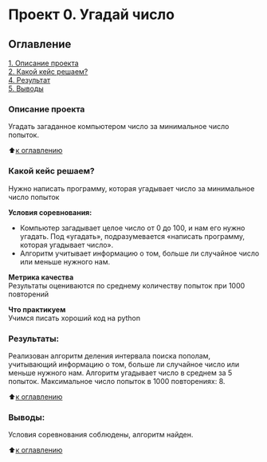 # Проект 0. Угадай число

## Оглавление  
[1. Описание проекта](.README.md#Описание-проекта)  
[2. Какой кейс решаем?](.README.md#Какой-кейс-решаем)  
[4. Результат](.README.md#Результат)    
[5. Выводы](.README.md#Выводы) 

### Описание проекта    
Угадать загаданное компьютером число за минимальное число попыток.

:arrow_up:[к оглавлению](_)


### Какой кейс решаем?    
Нужно написать программу, которая угадывает число за минимальное число попыток

**Условия соревнования:**  
- Компьютер загадывает целое число от 0 до 100, и нам его нужно угадать. Под «угадать», подразумевается «написать программу, которая угадывает число».
- Алгоритм учитывает информацию о том, больше ли случайное число или меньше нужного нам.

**Метрика качества**     
Результаты оцениваются по среднему количеству попыток при 1000 повторений

**Что практикуем**     
Учимся писать хороший код на python

### Результаты:  
Реализован алгоритм деления интервала поиска пополам, учитывающий информацию о том, больше ли случайное число или меньше нужного нам.
Алгоритм угадывает число в среднем за 5 попыток.
Максимальное число попыток в 1000 повторениях: 8.

:arrow_up:[к оглавлению](.README.md#Оглавление)


### Выводы:  
Условия соревнования соблюдены, алгоритм найден.

:arrow_up:[к оглавлению](.README.md#Оглавление)